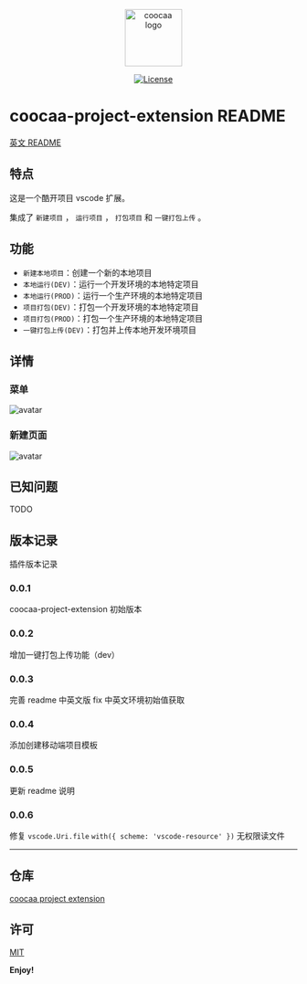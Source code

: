 <p align="center"><a href="https://github.com/wrh8214158/coocaa-project-extension" target="_blank" rel="noopener noreferrer"><img width="100" src="https://ae01.alicdn.com/kf/Hb47a85cc35084db2a6fcb704a5016a5cC.png" alt="coocaa logo"></a></p>

<p align="center">
  <a href="https://github.com/wrh8214158/coocaa-project-extension/blob/main/LICENSE"><img src="https://img.shields.io/npm/l/vue.svg?sanitize=true" alt="License"></a>
  <br>
</p>

# coocaa-project-extension README

[英文 README](README.en.md)

## 特点

这是一个酷开项目 vscode 扩展。

集成了 `新建项目` ， `运行项目` ， `打包项目` 和 `一键打包上传` 。

## 功能

- `新建本地项目`：创建一个新的本地项目
- `本地运行(DEV)`：运行一个开发环境的本地特定项目
- `本地运行(PROD)`：运行一个生产环境的本地特定项目
- `项目打包(DEV)`：打包一个开发环境的本地特定项目
- `项目打包(PROD)`：打包一个生产环境的本地特定项目
- `一键打包上传(DEV)`：打包并上传本地开发环境项目

## 详情

### 菜单

![avatar](https://ae01.alicdn.com/kf/Hfa7e8a8fc5cc408182939cea9e2c5be2W.png)

### 新建页面

![avatar](https://ae01.alicdn.com/kf/H63646cbafdee4eb09d4c7703e2544c60P.png)

## 已知问题

TODO

## 版本记录

插件版本记录

### 0.0.1

coocaa-project-extension 初始版本

### 0.0.2

增加一键打包上传功能（dev）

### 0.0.3

完善 readme 中英文版
fix 中英文环境初始值获取

### 0.0.4

添加创建移动端项目模板

### 0.0.5

更新 readme 说明

### 0.0.6

修复 `vscode.Uri.file` `with({ scheme: 'vscode-resource' })` 无权限读文件

---

## 仓库

[coocaa project extension](https://github.com/wrh8214158/coocaa-project-extension)

## 许可

[MIT](https://opensource.org/licenses/MIT)

**Enjoy!**
